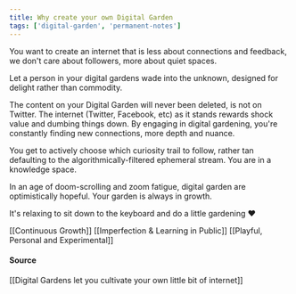 ```yaml
---
title: Why create your own Digital Garden
tags: ['digital-garden', 'permanent-notes']
---
```


You want to create an internet that is less about connections and feedback, we don't care about followers, more about quiet spaces. 

Let a person in your digital gardens wade into the unknown, designed for delight rather than commodity.

The content on your Digital Garden will never been deleted, is not on Twitter. The internet (Twitter, Facebook, etc) as it stands rewards shock value and dumbing things down. 
By engaging in digital gardening, you're constantly finding new connections, more depth and nuance.

You get to actively choose which curiosity trail to follow, rather tan defaulting to the algorithmically-filtered ephemeral stream. You are in a knowledge space. 

In an age of doom-scrolling and zoom fatigue, digital garden are optimistically hopeful. Your garden is always in growth.

It's relaxing to sit down to the keyboard and do a little gardening ❤️

[[Continuous Growth]]
[[Imperfection & Learning in Public]]
[[Playful, Personal and Experimental]]

#### Source
[[Digital Gardens let you cultivate your own little bit of internet]]